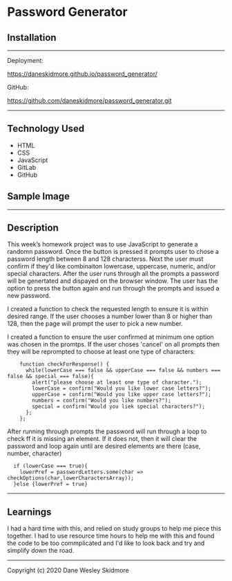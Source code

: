 
# Password Generator

## Installation 
----
Deployment: 

https://daneskidmore.github.io/password_generator/

GitHub:

https://github.com/daneskidmore/password_generator.git
___

## Technology Used
* HTML
* CSS
* JavaScript
* GitLab
* GitHub

## Sample Image

----
## Description
This week’s homework project was to use JavaScript to generate a randomn password. Once the button is pressed it prompts user to chose a password length between 8 and 128 characterss. Next the user must confirm if they'd like combinaiton lowercase, uppercase, numeric, and/or special characters. After the user runs through all the prompts a password will be genertated and dispayed on the browser window. The user has the option to press the button again and run through the prompts and issued a new password. 

I created a function to check the requested length to ensure it is within desired range. If the user chooses a number lower than 8 or higher than 128, then the page will prompt the user to pick a new number. 

I  created a function to ensure the user confirmed at minimum one option was chosen in the promtps. If the user choses 'cancel' on all prompts then they will be reprompted to choose at least one type of characters:
```
    function checkForResponse() {
      while(lowerCase === false && upperCase === false && numbers === false && special === false){
        alert("please choose at least one type of character.");
        lowerCase = confirm("Would you like lower case letters?");
        upperCase = confirm("Would you like upper case letters?");
        numbers = confirm("Would you like numbers?");
        special = confirm("Would you liek special characters?");
      };
    };
```

After running through prompts the password will run through a loop to check ff it is missing an element. If it does not, then it will clear the password and loop again until are desired elements are there (case, number, character)
```
  if (lowerCase === true){
    lowerPref = passwordLetters.some(char => checkOptions(char,lowerCharactersArray));
  }else {lowerPref = true}
```

<hr>

## Learnings

I had a hard time with this, and relied on study groups to help me piece this together. I had to use resource time hours to help me with this and found the code to be too commplicated and I'd like to look back and try and simplify down the road. 

<hr>

Copyright (c) 2020 Dane Wesley Skidmore

